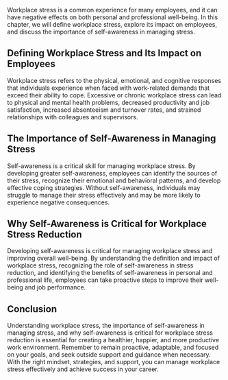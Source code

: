 
Workplace stress is a common experience for many employees, and it can have negative effects on both personal and professional well-being. In this chapter, we will define workplace stress, explore its impact on employees, and discuss the importance of self-awareness in managing stress.

Defining Workplace Stress and Its Impact on Employees
-----------------------------------------------------

Workplace stress refers to the physical, emotional, and cognitive responses that individuals experience when faced with work-related demands that exceed their ability to cope. Excessive or chronic workplace stress can lead to physical and mental health problems, decreased productivity and job satisfaction, increased absenteeism and turnover rates, and strained relationships with colleagues and supervisors.

The Importance of Self-Awareness in Managing Stress
---------------------------------------------------

Self-awareness is a critical skill for managing workplace stress. By developing greater self-awareness, employees can identify the sources of their stress, recognize their emotional and behavioral patterns, and develop effective coping strategies. Without self-awareness, individuals may struggle to manage their stress effectively and may be more likely to experience negative consequences.

Why Self-Awareness is Critical for Workplace Stress Reduction
-------------------------------------------------------------

Developing self-awareness is critical for managing workplace stress and improving overall well-being. By understanding the definition and impact of workplace stress, recognizing the role of self-awareness in stress reduction, and identifying the benefits of self-awareness in personal and professional life, employees can take proactive steps to improve their well-being and job performance.

Conclusion
----------

Understanding workplace stress, the importance of self-awareness in managing stress, and why self-awareness is critical for workplace stress reduction is essential for creating a healthier, happier, and more productive work environment. Remember to remain proactive, adaptable, and focused on your goals, and seek outside support and guidance when necessary. With the right mindset, strategies, and support, you can manage workplace stress effectively and achieve success in your career.
